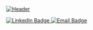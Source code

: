 [![Header](https://github.com/lucadibello/lucadibello/assets/37295664/7b28136c-2b92-4a78-8006-d12847b83feb)](https://lucadibello.ch)

<!-- Badges -->
<div id="badges">
  <a href="https://www.linkedin.com/in/luca-di-bello/">
    <img src="https://img.shields.io/badge/LinkedIn-blue?style=for-the-badge&logo=linkedin&logoColor=white" alt="LinkedIn Badge"/>
  </a>
  <a href="mailto:info@lucadibello.ch">
    <img src="https://img.shields.io/badge/Gmail-D14836?style=for-the-badge&logo=gmail&logoColor=white" alt="Email Badge"/>
  </a>
</div>
